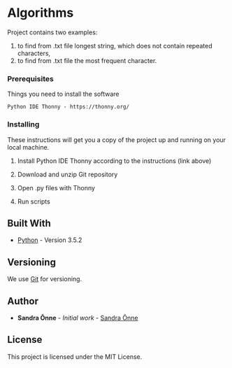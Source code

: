 # Algorithms

Project contains two examples: 
1) to find from .txt file longest string, which does not contain repeated characters,
2) to find from .txt file the most frequent character.

### Prerequisites

Things you need to install the software

```
Python IDE Thonny - https://thonny.org/
```

### Installing

These instructions will get you a copy of the project up and running on your local machine.

1. Install Python IDE Thonny according to the instructions (link above)

2. Download and unzip Git repository

3. Open .py files with Thonny

4. Run scripts

## Built With

* [Python](https://docs.python.org/3.5/) - Version 3.5.2

## Versioning

We use [Git](https://git-scm.com/docs) for versioning.  

## Author

* **Sandra Õnne** - *Initial work* - [Sandra Õnne](https://github.com/sandraon)

## License

This project is licensed under the MIT License.

